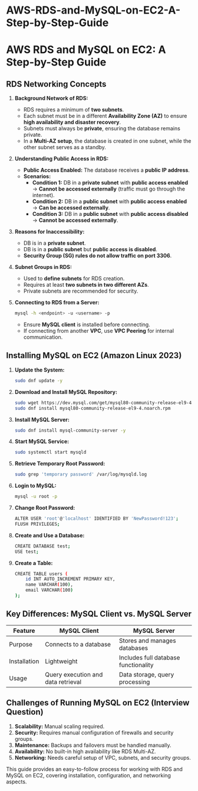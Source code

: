 # AWS-RDS-and-MySQL-on-EC2-A-Step-by-Step-Guide
# AWS RDS and MySQL on EC2: A Step-by-Step Guide

## **RDS Networking Concepts**
1. **Background Network of RDS:**
   - RDS requires a minimum of **two subnets**.
   - Each subnet must be in a different **Availability Zone (AZ)** to ensure **high availability and disaster recovery**.
   - Subnets must always be **private**, ensuring the database remains private.
   - In a **Multi-AZ setup**, the database is created in one subnet, while the other subnet serves as a standby.

2. **Understanding Public Access in RDS:**
   - **Public Access Enabled:** The database receives a **public IP address**.
   - **Scenarios:**
     - **Condition 1:** DB in a **private subnet** with **public access enabled** → **Cannot be accessed externally** (traffic must go through the internet).
     - **Condition 2:** DB in a **public subnet** with **public access enabled** → **Can be accessed externally**.
     - **Condition 3:** DB in a **public subnet** with **public access disabled** → **Cannot be accessed externally**.

3. **Reasons for Inaccessibility:**
   - DB is in a **private subnet**.
   - DB is in a **public subnet** but **public access is disabled**.
   - **Security Group (SG) rules do not allow traffic on port 3306**.

4. **Subnet Groups in RDS:**
   - Used to **define subnets** for RDS creation.
   - Requires at least **two subnets in two different AZs**.
   - Private subnets are recommended for security.

5. **Connecting to RDS from a Server:**
   ```sh
   mysql -h <endpoint> -u <username> -p
   ```
   - Ensure **MySQL client** is installed before connecting.
   - If connecting from another **VPC**, use **VPC Peering** for internal communication.

## **Installing MySQL on EC2 (Amazon Linux 2023)**

1. **Update the System:**
   ```sh
   sudo dnf update -y
   ```
2. **Download and Install MySQL Repository:**
   ```sh
   sudo wget https://dev.mysql.com/get/mysql80-community-release-el9-4.noarch.rpm
   sudo dnf install mysql80-community-release-el9-4.noarch.rpm
   ```
3. **Install MySQL Server:**
   ```sh
   sudo dnf install mysql-community-server -y
   ```
4. **Start MySQL Service:**
   ```sh
   sudo systemctl start mysqld
   ```
5. **Retrieve Temporary Root Password:**
   ```sh
   sudo grep 'temporary password' /var/log/mysqld.log
   ```
6. **Login to MySQL:**
   ```sh
   mysql -u root -p
   ```
7. **Change Root Password:**
   ```sh
   ALTER USER 'root'@'localhost' IDENTIFIED BY 'NewPassword!123';
   FLUSH PRIVILEGES;
   ```
8. **Create and Use a Database:**
   ```sh
   CREATE DATABASE test;
   USE test;
   ```
9. **Create a Table:**
   ```sh
   CREATE TABLE users (
       id INT AUTO_INCREMENT PRIMARY KEY,
       name VARCHAR(100),
       email VARCHAR(100)
   );
   ```

## **Key Differences: MySQL Client vs. MySQL Server**
| Feature          | MySQL Client                        | MySQL Server                         |
|-----------------|-----------------------------------|------------------------------------|
| Purpose        | Connects to a database            | Stores and manages databases       |
| Installation   | Lightweight                        | Includes full database functionality |
| Usage         | Query execution and data retrieval | Data storage, query processing     |

## **Challenges of Running MySQL on EC2 (Interview Question)**
1. **Scalability:** Manual scaling required.
2. **Security:** Requires manual configuration of firewalls and security groups.
3. **Maintenance:** Backups and failovers must be handled manually.
4. **Availability:** No built-in high availability like RDS Multi-AZ.
5. **Networking:** Needs careful setup of VPC, subnets, and security groups.

This guide provides an easy-to-follow process for working with RDS and MySQL on EC2, covering installation, configuration, and networking aspects.

